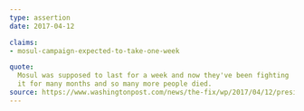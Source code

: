 ```yaml
---
type: assertion
date: 2017-04-12

claims:
- mosul-campaign-expected-to-take-one-week

quote:
  Mosul was supposed to last for a week and now they've been fighting
  it for many months and so many more people died.
source: https://www.washingtonpost.com/news/the-fix/wp/2017/04/12/president-trumps-throughly-confusing-fox-business-interview-annotated/
---
```


